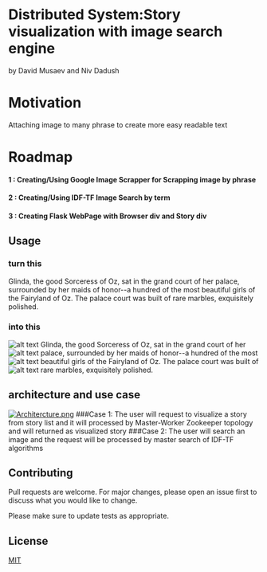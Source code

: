 # Distributed System:Story visualization with image search engine


by David Musaev and Niv Dadush

# Motivation
Attaching image to many phrase to create more easy readable text
# Roadmap
#### 1 : Creating/Using  Google Image Scrapper for Scrapping image by phrase
#### 2 : Creating/Using IDF-TF Image Search by term
#### 3 : Creating Flask WebPage with Browser div and Story div



## Usage

### turn this
Glinda, the good Sorceress of Oz, sat in the grand court of her
palace, surrounded by her maids of honor--a hundred of the most
beautiful girls of the Fairyland of Oz. The palace court was built of
rare marbles, exquisitely polished.

### into this




![alt text](https://i.postimg.cc/FswBBDTn/Glindathegood-Sorceressof-Ozsatinthegrandcourtofher0.jpg)
Glinda, the good Sorceress of Oz, sat in the grand court of her
![alt text](https://i.postimg.cc/j5qg79jC/palacesurroundedbyhermaidsofhonorahundredofthemost0.jpg)
palace, surrounded by her maids of honor--a hundred of the most
![alt text](https://i.postimg.cc/bvhFzdcx/Thepalacecourtwasbuiltofraremarbles0.jpg)
beautiful girls of the Fairyland of Oz. The palace court was built of
![alt text](https://i.postimg.cc/Gpxg9rdZ/Thepalacecourtwasbuiltofraremarblesexquisitelypolished0.png)
rare marbles, exquisitely polished.


## architecture and use case
[![Architercture.png](https://i.postimg.cc/PxhWp824/Architercture.png)](https://postimg.cc/4KL7jnC7)
###Case 1: The user will request to visualize a story from story list and it will processed by Master-Worker Zookeeper topology and will returned as visualized story
###Case 2: The user will search an image and the request will be processed by master search of IDF-TF algorithms 

## Contributing
Pull requests are welcome. For major changes, please open an issue first to discuss what you would like to change.

Please make sure to update tests as appropriate.

## License
[MIT](https://choosealicense.com/licenses/mit/)
